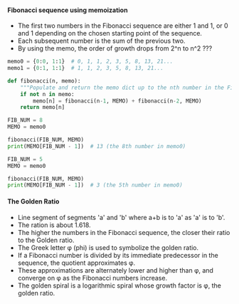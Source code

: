#### Fibonacci sequence using memoization
* The first two numbers in the Fibonacci sequence are either 1 and 1, or 0 and 1 depending on the chosen starting point of the sequence.
* Each subsequent number is the sum of the previous two.
* By using the memo, the order of growth drops from 2^n to n^2 ???

```python
memo0 = {0:0, 1:1}  # 0, 1, 1, 2, 3, 5, 8, 13, 21...
memo1 = {0:1, 1:1}  # 1, 1, 2, 3, 5, 8, 13, 21...
```

```python
def fibonacci(n, memo):
    """Populate and return the memo dict up to the nth number in the Fibonacci sequence"""
    if not n in memo:
        memo[n] = fibonacci(n-1, MEMO) + fibonacci(n-2, MEMO)
    return memo[n]
```

```python
FIB_NUM = 8
MEMO = memo0

fibonacci(FIB_NUM, MEMO)
print(MEMO[FIB_NUM - 1])  # 13 (the 8th number in memo0)
```

```python
FIB_NUM = 5
MEMO = memo0

fibonacci(FIB_NUM, MEMO)
print(MEMO[FIB_NUM - 1])  # 3 (the 5th number in memo0)
```

#### The Golden Ratio
* Line segment of segments 'a' and 'b' where a+b is to 'a' as 'a' is to 'b'.
* The ration is about 1.618.
* The higher the numbers in the Fibonacci sequence, the closer their ratio to the Golden ratio.
* The Greek letter φ (phi) is used to symbolize the golden ratio.
* If a Fibonacci number is divided by its immediate predecessor in the sequence, the quotient approximates φ.
* These approximations are alternately lower and higher than φ, and converge on φ as the Fibonacci numbers increase.
* The golden spiral is a logarithmic spiral whose growth factor is φ, the golden ratio.
